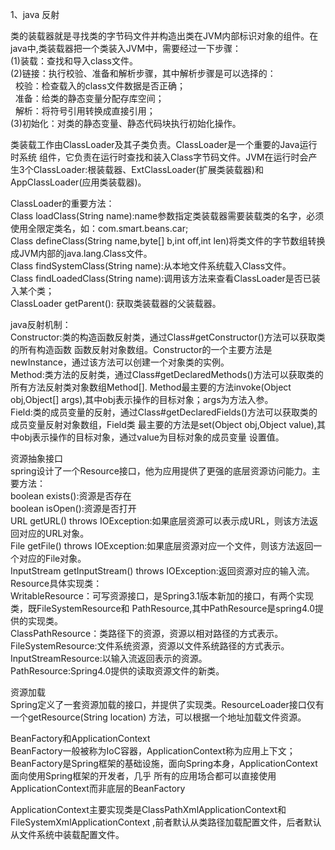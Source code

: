 1、java 反射

类的装载器就是寻找类的字节码文件并构造出类在JVM内部标识对象的组件。在java中,类装载器把一个类装入JVM中，需要经过一下步骤：<br/>
(1)装载：查找和导入class文件。<br/>
(2)链接：执行校验、准备和解析步骤，其中解析步骤是可以选择的：<br/>
    校验：检查载入的class文件数据是否正确；<br/>
    准备：给类的静态变量分配存库空间；<br/>
    解析：将符号引用转换成直接引用；<br/>
(3)初始化：对类的静态变量、静态代码块执行初始化操作。<br/>

类装载工作由ClassLoader及其子类负责。ClassLoader是一个重要的Java运行时系统 组件，它负责在运行时查找和装入Class字节码文件。JVM在运行时会产生3个ClassLoader:根装载器、ExtClassLoader(扩展类装载器)和AppClassLoader(应用类装载器)。<br/> 

 ClassLoader的重要方法：<br/>
 Class loadClass(String name):name参数指定类装载器需要装载类的名字，必须使用全限定类名，如：com.smart.beans.car;<br/>
 Class defineClass(String name,byte[] b,int off,int len)将类文件的字节数组转换成JVM内部的java.lang.Class文件。<br/>
 Class findSystemClass(String name):从本地文件系统载入Class文件。<br/>
 Class findLoadedClass(String name):调用该方法来查看ClassLoader是否已装入某个类；<br/>
 ClassLoader getParent(): 获取类装载器的父装载器。<br/>
 
 java反射机制：<br/>
 Constructor:类的构造函数反射类，通过Class#getConstructor()方法可以获取类的所有构造函数
 函数反射对象数组。Constructor的一个主要方法是newInstance，通过该方法可以创建一个对象类的实例。<br/>
 Method:类方法的反射类，通过Class#getDeclaredMethods()方法可以获取类的所有方法反射类对象数组Method[].
 Method最主要的方法invoke(Object obj,Object[] args),其中obj表示操作的目标对象；args为方法入参。<br/>
 Field:类的成员变量的反射，通过Class#getDeclaredFields()方法可以获取类的成员变量反射对象数组，Field类
 最主要的方法是set(Object obj,Object value),其中obj表示操作的目标对象，通过value为目标对象的成员变量
 设置值。<br/>
 
 资源抽象接口<br/>
 spring设计了一个Resource接口，他为应用提供了更强的底层资源访问能力。主要方法：<br/>
 boolean exists():资源是否存在<br/>
 boolean isOpen():资源是否打开<br/>
 URL getURL() throws IOException:如果底层资源可以表示成URL，则该方法返回对应的URL对象。<br/>
 File getFile() throws IOException:如果底层资源对应一个文件，则该方法返回一个对应的File对象。<br/>
 InputStream getInputStream() throws IOException:返回资源对应的输入流。<br/>
 Resource具体实现类：<br/>
WritableResource：可写资源接口，是Spring3.1版本新加的接口，有两个实现类，既FileSystemResource和
PathResource,其中PathResource是spring4.0提供的实现类。<br/>
ClassPathResource：类路径下的资源，资源以相对路径的方式表示。<br/>
FileSystemResource:文件系统资源，资源以文件系统路径的方式表示。 <br/>
InputStreamResource:以输入流返回表示的资源。<br/>
PathResource:Spring4.0提供的读取资源文件的新类。<br/>
 
 资源加载<br/>
 Spring定义了一套资源加载的接口，并提供了实现类。ResourceLoader接口仅有一个getResource(String location)
 方法，可以根据一个地址加载文件资源。<br/>
 
 BeanFactory和ApplicationContext<br/>
 BeanFactory一般被称为IoC容器，ApplicationContext称为应用上下文；<br/>
 BeanFactory是Spring框架的基础设施，面向Spring本身，ApplicationContext面向使用Spring框架的开发者，几乎
 所有的应用场合都可以直接使用ApplicationContext而非底层的BeanFactory<br/>
 
 ApplicationContext主要实现类是ClassPathXmlApplicationContext和FileSystemXmlApplicationContext
 ,前者默认从类路径加载配置文件，后者默认从文件系统中装载配置文件。<br/>